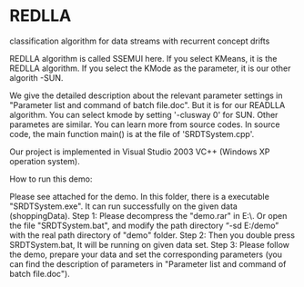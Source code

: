 # REDLLA
classification algorithm for data streams with recurrent concept drifts


REDLLA algorithm is called SSEMUI here.
If you select KMeans, it is the REDLLA algorithm.  If you select the KMode as the parameter, it is our other algorith -SUN. 

We give the detailed description about the relevant parameter settings in "Parameter list and command of batch file.doc". But it is for our READLLA algorithm.
 You can select kmode by setting '-clusway 0' for SUN. Other parametes are similar. You can learn more from source codes. 
In source code, the main function main() is at the file of 'SRDTSystem.cpp'.

Our project is implemented in Visual Studio 2003 VC++ (Windows XP operation system).


How to run this demo: 

Please see attached for the demo. In this folder, there is a executable "SRDTSystem.exe". It can run successfully on the given data (shoppingData). 
Step 1: 
Please decompress the "demo.rar" in E:\\.
Or open the file "SRDTSystem.bat", and modify the path directory “-sd E:/demo”  with the real path directory of "demo" folder.
Step 2: Then you double press SRDTSystem.bat, It will be running on given data set. 
Step 3: Please follow the demo, prepare your data and set the corresponding parameters (you can find the description of parameters in "Parameter list and command of batch file.doc").
